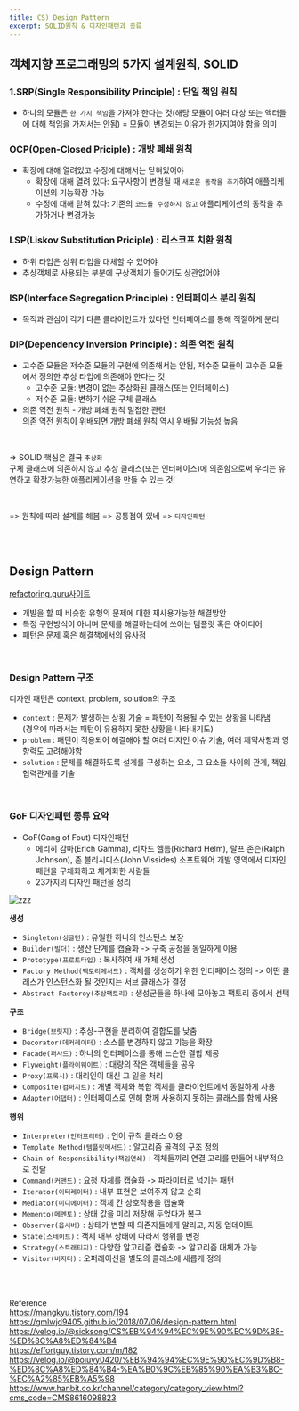 ```yaml
---
title: CS) Design Pattern  
excerpt: SOLID원칙 & 디자인패턴과 종류  
---
```


## 객체지향 프로그래밍의 5가지 설계원칙, SOLID  
### 1.SRP(Single Responsibility Principle) : 단일 책임 원칙  
- 하나의 모듈은 `한 가지 책임`을 가져야 한다는 것(해당 모듈이 여러 대상 또는 액터들에 대해 책임을 가져서는 안됨) = 모듈이 변경되는 이유가 한가지여야 함을 의미    
   
### OCP(Open-Closed Priciple) : 개방 폐쇄 원칙  
- 확장에 대해 열려있고 수정에 대해서는 닫혀있어야
  - 확장에 대해 열려 있다: 요구사항이 변경될 때 `새로운 동작을 추가`하여 애플리케이션의 기능확장 가능    
  - 수정에 대해 닫혀 있다: 기존의 `코드를 수정하지 않고` 애플리케이션의 동작을 추가하거나 변경가능    
### LSP(Liskov Substitution Priciple) : 리스코프 치환 원칙  
 - 하위 타입은 상위 타입을 대체할 수 있어야  
 - 추상객체로 사용되는 부분에 구상객체가 들어가도 상관없어야
### ISP(Interface Segregation Principle) : 인터페이스 분리 원칙  
- 목적과 관심이 각기 다른 클라이언트가 있다면 인터페이스를 통해 적절하게 분리  
### DIP(Dependency Inversion Principle) : 의존 역전 원칙   
- 고수준 모듈은 저수준 모듈의 구현에 의존해서는 안됨, 저수준 모듈이 고수준 모듈에서 정의한 추상 타입에 의존해야 한다는 것  
  - 고수준 모듈: 변경이 없는 추상화된 클래스(또는 인터페이스)
  - 저수준 모듈: 변하기 쉬운 구체 클래스  
- 의존 역전 원칙 - 개방 폐쇄 원칙 밀접한 관련    
  의존 역전 원칙이 위배되면 개방 폐쇄 원칙 역시 위배될 가능성 높음  

<br/>

=> SOLID 핵심은 결국 `추상화`      
구체 클래스에 의존하지 않고 추상 클래스(또는 인터페이스)에 의존함으로써 우리는 유연하고 확장가능한 애플리케이션을 만들 수 있는 것!  

<br/>  

=> 원칙에 따라 설계를 해봄 => 공통점이 있네 => `디자인패턴`    

<br/><br/>

## Design Pattern
[refactoring.guru사이트](https://refactoring.guru/design-patterns/catalog)  

- 개발을 할 때 비슷한 유형의 문제에 대한 재사용가능한 해결방안  
- 특정 구현방식이 아니며 문제를 해결하는데에 쓰이는 템플릿 혹은 아이디어  
- 패턴은 문제 혹은 해결책에서의 유사점  

<br/> 

### Design Pattern 구조  
디자인 패턴은 context, problem, solution의 구조  
- `context` : 문제가 발생하는 상황 기술 = 패턴이 적용될 수 있는 상황을 나타냄    
  (경우에 따라서는 패턴이 유용하지 못한 상황을 나타내기도)  
- `problem` : 패턴이 적용되어 해결해야 할 여러 디자인 이슈 기술, 여러 제약사항과 영향력도 고려해야함  
- `solution` : 문제를 해결하도록 설계를 구성하는 요소, 그 요소들 사이의 관계, 책임, 협력관계를 기술  

<br/>

### GoF 디자인패턴 종류 요약  

- GoF(Gang of Fout) 디자인패턴  
  - 에리히 감마(Erich Gamma), 리차드 헬름(Richard Helm), 랄프 존슨(Ralph Johnson), 존 블리시디스(John Vissides)
소프트웨어 개발 영역에서 디자인 패턴을 구체화하고 체계화한 사람들
  - 23가지의 디자인 패턴을 정리

![zzz](https://user-images.githubusercontent.com/103614357/196756012-bcd6fe72-d981-4c52-bbe9-98ce334920f7.png)   

**생성**  
- `Singleton(싱글턴)` : 유일한 하나의 인스턴스 보장  
- `Builder(빌더)` : 생산 단계를 캡슐화 -> 구축 공정을 동일하게 이용  
- `Prototype(프로토타입)` : 복사하여 새 개체 생성  
- `Factory Method(팩토리메서드)` : 객체를 생성하기 위한 인터페이스 정의 -> 어떤 클래스가 인스턴스화 될 것인지는 서브 클래스가 결정  
- `Abstract Factoroy(추상팩토리)` : 생성군들을 하나에 모아놓고 팩토리 중에서 선택

**구조**  
- `Bridge(브릿지)` : 추상-구현을 분리하여 결합도를 낮춤  
- `Decorator(데커레이터)` : 소스를 변경하지 않고 기능을 확장
- `Facade(퍼사드)` : 하나의 인터페이스를 통해 느슨한 결합 제공
- `Flyweight(플라이웨이트)` : 대량의 작은 객체들을 공유
- `Proxy(프록시)` : 대리인이 대신 그 일을 처리
- `Composite(컴퍼지트)` : 개별 객체와 복합 객체를 클라이언트에서 동일하게 사용
- `Adapter(어댑터)` : 인터페이스로 인해 함께 사용하지 못하는 클래스를 함께 사용

**행위**  
- `Interpreter(인터프리터)` : 언어 규칙 클래스 이용
- `Template Method(템플릿메서드)` : 알고리즘 골격의 구조 정의
- `Chain of Responsibility(책임연쇄)` : 객체들끼리 연결 고리를 만들어 내부적으로 전달
- `Command(커맨드)` : 요청 자체를 캡슐화 -> 파라미터로 넘기는 패턴
- `Iterator(이터레이터)` : 내부 표현은 보여주지 않고 순회  
- `Mediator(미디에이터)` : 객체 간 상호작용을 캡슐화  
- `Memento(메멘토)` : 상태 값을 미리 저장해 두었다가 복구  
- `Observer(옵서버)` : 상태가 변할 때 의존자들에게 알리고, 자동 업데이트  
- `State(스테이트)` : 객체 내부 상태에 따라서 행위를 변경  
- `Strategy(스트래티지)` : 다양한 알고리즘 캡슐화 -> 알고리즘 대체가 가능
- `Visitor(비지터)` : 오퍼레이션을 별도의 클래스에 새롭게 정의  

<br/><br/>  

Reference    
https://mangkyu.tistory.com/194  
https://gmlwjd9405.github.io/2018/07/06/design-pattern.html   
https://velog.io/@sicksong/CS%EB%94%94%EC%9E%90%EC%9D%B8-%ED%8C%A8%ED%84%B4  
https://effortguy.tistory.com/m/182   
https://velog.io/@poiuyy0420/%EB%94%94%EC%9E%90%EC%9D%B8-%ED%8C%A8%ED%84%B4-%EA%B0%9C%EB%85%90%EA%B3%BC-%EC%A2%85%EB%A5%98   
https://www.hanbit.co.kr/channel/category/category_view.html?cms_code=CMS8616098823  
<br/>
